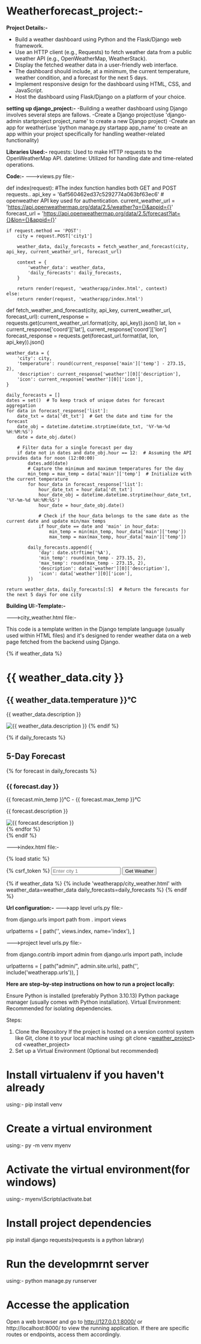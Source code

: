 # Weatherforecast_project:-

**Project Details:-**
- Build a weather dashboard using Python and the Flask/Django web framework.
- Use an HTTP client (e.g., Requests) to fetch weather data from a public weather API (e.g., OpenWeatherMap, WeatherStack).
- Display the fetched weather data in a user-friendly web interface.
- The dashboard should include, at a minimum, the current temperature, weather condition, and a forecast for the next 5 days.
- Implement responsive design for the dashboard using HTML, CSS, and JavaScript.
- Host the dashboard using Flask/Django on a platform of your choice.
  
**setting up django_project:-**
-Building a weather dashboard using Django involves several steps are fallows.
-Create a Django project(use 'django-admin startproject project_name' to create a new Django project)
-Create an app for weather(use 'python manage.py startapp app_name' to create an app within your project specifically for handling weather-related functionality)

**Libraries Used:-**
requests: Used to make HTTP requests to the OpenWeatherMap API.
datetime: Utilized for handling date and time-related operations.

**Code:-**
--->views.py file:-

def index(request):            #The index function handles both GET and POST requests..
    api_key = '6af560462ed37c5292774a063bf63ec6' # openweather API key used for authentication.
    current_weather_url = 'https://api.openweathermap.org/data/2.5/weather?q={}&appid={}'
    forecast_url = 'https://api.openweathermap.org/data/2.5/forecast?lat={}&lon={}&appid={}'

    if request.method == 'POST':
        city = request.POST['city1']

        weather_data, daily_forecasts = fetch_weather_and_forecast(city, api_key, current_weather_url, forecast_url)

        context = {
            'weather_data': weather_data,
            'daily_forecasts': daily_forecasts,
        }

        return render(request, 'weatherapp/index.html', context)
    else:
        return render(request, 'weatherapp/index.html')


def fetch_weather_and_forecast(city, api_key, current_weather_url, forecast_url):
    current_response = requests.get(current_weather_url.format(city, api_key)).json()
    lat, lon = current_response['coord']['lat'], current_response['coord']['lon']
    forecast_response = requests.get(forecast_url.format(lat, lon, api_key)).json()

    weather_data = {
        'city': city,
        'temperature': round(current_response['main']['temp'] - 273.15, 2),
        'description': current_response['weather'][0]['description'],
        'icon': current_response['weather'][0]['icon'],
    }

    daily_forecasts = []
    dates = set()  # To keep track of unique dates for forecast aggregation
    for data in forecast_response['list']:
        date_txt = data['dt_txt']  # Get the date and time for the forecast
        date_obj = datetime.datetime.strptime(date_txt, '%Y-%m-%d %H:%M:%S')
        date = date_obj.date()

        # Filter data for a single forecast per day
        if date not in dates and date_obj.hour == 12:  # Assuming the API provides data for noon (12:00:00)
            dates.add(date)
            # Capture the minimum and maximum temperatures for the day
            min_temp = max_temp = data['main']['temp']  # Initialize with the current temperature
            for hour_data in forecast_response['list']:
                hour_date_txt = hour_data['dt_txt']
                hour_date_obj = datetime.datetime.strptime(hour_date_txt, '%Y-%m-%d %H:%M:%S')
                hour_date = hour_date_obj.date()
                
                # Check if the hour_data belongs to the same date as the current date and update min/max temps
                if hour_date == date and 'main' in hour_data:
                    min_temp = min(min_temp, hour_data['main']['temp'])
                    max_temp = max(max_temp, hour_data['main']['temp'])

            daily_forecasts.append({
                'day': date.strftime('%A'),
                'min_temp': round(min_temp - 273.15, 2),
                'max_temp': round(max_temp - 273.15, 2),
                'description': data['weather'][0]['description'],
                'icon': data['weather'][0]['icon'],
            })

    return weather_data, daily_forecasts[:5]  # Return the forecasts for the next 5 days for one city

**Building UI:-Template:-**

--->city_weather.html file:-

This code is a template written in the Django template language (usually used within HTML files) 
and it's designed to render weather data on a web page fetched from the backend using Django.

{% if weather_data %}
    <h1>{{ weather_data.city }}</h1>
    <h2>{{ weather_data.temperature }}°C</h2>
    <p>{{ weather_data.description }}</p>
    <img src="http://openweathermap.org/img/w/{{ weather_data.icon }}.png" alt="{{ weather_data.description }}">
{% endif %}

{% if daily_forecasts %}
    <h2>5-Day Forecast</h2>
    <div class="forecast-container">
        {% for forecast in daily_forecasts %}
            <div class="forecast">
                <h3>{{ forecast.day }}</h3>
                <p>{{ forecast.min_temp }}°C - {{ forecast.max_temp }}°C</p>
                <p>{{ forecast.description }}</p>
                <img src="http://openweathermap.org/img/w/{{ forecast.icon }}.png" alt="{{ forecast.description }}">
            </div>
        {% endfor %}
    </div>
{% endif %}


--->index.html file:-

{% load static %}
<!DOCTYPE html>
<html lang="en">
<head>
    <meta charset="UTF-8">
    <meta name="viewport" content="width=device-width, initial-scale=1.0">
    <title>Weather App</title>
    <link rel="stylesheet" href="{% static 'style.css' %}">
</head>
<body>

<form method="post">
  {% csrf_token %}
  <input type="text" name="city1" placeholder="Enter city 1">
  <!-- Remove the input field for the second city -->
  <button type="submit">Get Weather</button>
</form>

<div class="city-container">
  {% if weather_data %}
    <!-- Display weather data and forecasts for city 1 -->
    {% include 'weatherapp/city_weather.html' with weather_data=weather_data daily_forecasts=daily_forecasts %}
  {% endif %}
</div>

</body>
</html>

**Url configuration:-**
--->app level urls.py file:-

 from django.urls import path
from . import views

urlpatterns = [
    path('', views.index, name='index'),
]


--->project level urls.py file:-

from django.contrib import admin
from django.urls import path, include

urlpatterns = [
    path("admin/", admin.site.urls),
    path('', include('weatherapp.urls')),
]



**Here are step-by-step instructions on how to run a  project locally:**

Ensure Python is installed (preferably Python 3.10.13)
Python package manager (usually comes with Python installation).
Virtual Environment: Recommended for isolating dependencies.


Steps:
1. Clone the Repository
If the project is hosted on a version control system like Git, clone it to your local machine using:
git clone <[weather_project](https://github.com/Tirupati2005/weatherforecast_project)>
cd <weather_project>
2. Set up a Virtual Environment (Optional but recommended)

# Install virtualenv if you haven't already
using:- pip install venv

# Create a virtual environment
using:- py -m venv myenv

# Activate the virtual environment(for windows)

using:- myenv\Scripts\activate.bat

# Install project dependencies
pip install django requests(requests is a python labrary)

# Run the developmrnt server

using:- python manage.py runserver

# Accesse the application

Open a web browser and go to http://127.0.0.1:8000/ or http://localhost:8000/ to view the running application. If there are specific routes or endpoints, access them accordingly.
